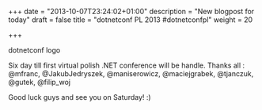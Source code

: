 +++
date = "2013-10-07T23:24:02+01:00"
description = "New blogpost for today"
draft = false
title = "dotnetconf PL 2013 #dotnetconfpl"
weight = 20

+++

dotnetconf logo

Six day till first virtual polish .NET conference will be handle. Thanks all : @mfranc, @JakubJedryszek, @maniserowicz, @maciejgrabek, @tjanczuk, @gutek, @filip_woj

Good luck guys and see you on Saturday! :)